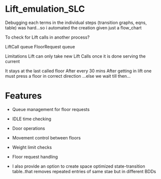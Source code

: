 # Lift_emulation_SLC

Debugging each terms in the individual steps (transition graphs, eqns, table) was hard...so i automated the creation given just a flow_chart 

To check for Lift calls in another process?

LiftCall queue
FloorRequest queue

Limitations
Lift can only take new Lift Calls once it is done serving the current

It stays at the last called floor After every 30 mins 
After getting in lift one must press a floor in correct direction ...else we wait till then...


# Features
-   Queue management for floor requests
-   IDLE time checking
-   Door operations
-   Movement control between floors
-   Weight limit checks
-   Floor request handling

- I also provide an option to create space optimized state-transition table..that removes repeated entries of same stae but in different BDDs 
